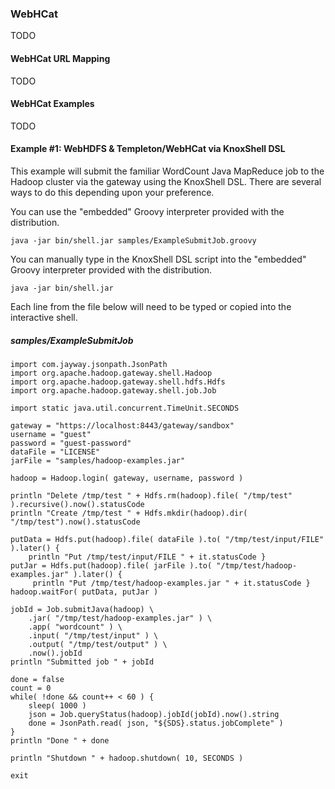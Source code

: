 <!---
   Licensed to the Apache Software Foundation (ASF) under one or more
   contributor license agreements.  See the NOTICE file distributed with
   this work for additional information regarding copyright ownership.
   The ASF licenses this file to You under the Apache License, Version 2.0
   (the "License"); you may not use this file except in compliance with
   the License.  You may obtain a copy of the License at

       http://www.apache.org/licenses/LICENSE-2.0

   Unless required by applicable law or agreed to in writing, software
   distributed under the License is distributed on an "AS IS" BASIS,
   WITHOUT WARRANTIES OR CONDITIONS OF ANY KIND, either express or implied.
   See the License for the specific language governing permissions and
   limitations under the License.
--->

### WebHCat ###

TODO

#### WebHCat URL Mapping ####

TODO

#### WebHCat Examples ####

TODO

#### Example #1: WebHDFS & Templeton/WebHCat via KnoxShell DSL

This example will submit the familiar WordCount Java MapReduce job to the Hadoop cluster via the gateway using the KnoxShell DSL.
There are several ways to do this depending upon your preference.

You can use the "embedded" Groovy interpreter provided with the distribution.

    java -jar bin/shell.jar samples/ExampleSubmitJob.groovy

You can manually type in the KnoxShell DSL script into the "embedded" Groovy interpreter provided with the distribution.

    java -jar bin/shell.jar

Each line from the file below will need to be typed or copied into the interactive shell.

##### samples/ExampleSubmitJob

    import com.jayway.jsonpath.JsonPath
    import org.apache.hadoop.gateway.shell.Hadoop
    import org.apache.hadoop.gateway.shell.hdfs.Hdfs
    import org.apache.hadoop.gateway.shell.job.Job

    import static java.util.concurrent.TimeUnit.SECONDS

    gateway = "https://localhost:8443/gateway/sandbox"
    username = "guest"
    password = "guest-password"
    dataFile = "LICENSE"
    jarFile = "samples/hadoop-examples.jar"

    hadoop = Hadoop.login( gateway, username, password )

    println "Delete /tmp/test " + Hdfs.rm(hadoop).file( "/tmp/test" ).recursive().now().statusCode
    println "Create /tmp/test " + Hdfs.mkdir(hadoop).dir( "/tmp/test").now().statusCode

    putData = Hdfs.put(hadoop).file( dataFile ).to( "/tmp/test/input/FILE" ).later() {
        println "Put /tmp/test/input/FILE " + it.statusCode }
    putJar = Hdfs.put(hadoop).file( jarFile ).to( "/tmp/test/hadoop-examples.jar" ).later() {
         println "Put /tmp/test/hadoop-examples.jar " + it.statusCode }
    hadoop.waitFor( putData, putJar )

    jobId = Job.submitJava(hadoop) \
        .jar( "/tmp/test/hadoop-examples.jar" ) \
        .app( "wordcount" ) \
        .input( "/tmp/test/input" ) \
        .output( "/tmp/test/output" ) \
        .now().jobId
    println "Submitted job " + jobId

    done = false
    count = 0
    while( !done && count++ < 60 ) {
        sleep( 1000 )
        json = Job.queryStatus(hadoop).jobId(jobId).now().string
        done = JsonPath.read( json, "${SDS}.status.jobComplete" )
    }
    println "Done " + done

    println "Shutdown " + hadoop.shutdown( 10, SECONDS )

    exit
